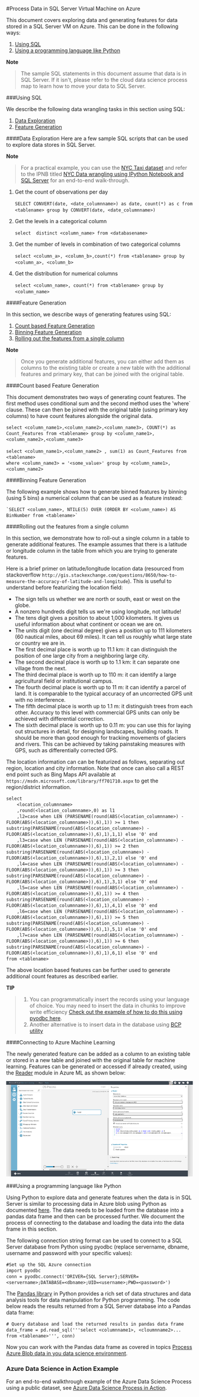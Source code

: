 <properties 
	pageTitle="Process Data from SQL Azure | Microsoft Azure" 
	description="Process Data from SQL Azure" 
	services="machine-learning" 
	solutions="" 
	documentationCenter="" 
	authors="fashah" 
	manager="paulettm" 
	editor="" />

<tags 
	ms.service="machine-learning" 
	ms.workload="data-services" 
	ms.tgt_pltfrm="na" 
	ms.devlang="na" 
	ms.topic="article" 
	ms.date="05/29/2015" 
	ms.author="fashah;garye" /> 

#<a name="heading"></a>Process Data in SQL Server Virtual Machine on Azure

This document covers exploring data and generating features for data stored in a SQL Server VM on Azure. This can be done in the following ways:

1. [Using SQL](#sql)
2. [Using a programming language like Python](#python) 


**Note**
>The sample SQL statements in this document assume that data is in SQL Server. If it isn't, please refer to the cloud data science process map to learn how to move your data to SQL Server.

###<a name="SQL"></a>Using SQL

We describe the following data wrangling tasks in this section using SQL:

1. [Data Exploration](#sql-dataexploration)
2. [Feature Generation](#sql-featuregen)

####<a name="sql-dataexploration"></a>Data Exploration
Here are a few sample SQL scripts that can be used to explore data stores in SQL Server.

**Note**
> For a practical example, you can use the [NYC Taxi dataset](http://www.andresmh.com/nyctaxitrips/) and refer to the IPNB titled [NYC Data wrangling using IPython Notebook and SQL Server](https://github.com/Azure/Azure-MachineLearning-DataScience/blob/master/Misc/DataScienceProcess/iPythonNotebooks/machine-Learning-data-science-process-sql-walkthrough.ipynb) for an end-to-end walk-through.

1. Get the count of observations per day

	`SELECT CONVERT(date, <date_columnname>) as date, count(*) as c from <tablename> group by CONVERT(date, <date_columnname>)` 

2. Get the levels in a categorical column

	`select  distinct <column_name> from <databasename>`

3. Get the number of levels in combination of two categorical columns 

	`select <column_a>, <column_b>,count(*) from <tablename> group by <column_a>, <column_b>`

4. Get the distribution for numerical columns

	`select <column_name>, count(*) from <tablename> group by <column_name>`


####<a name="sql-featuregen"></a>Feature Generation

In this section, we describe ways of generating features using SQL:  

1. [Count based Feature Generation](#sql-countfeature)
2. [Binning Feature Generation](#sql-binningfeature)
3. [Rolling out the features from a single column](#sql-featurerollout)

**Note**
>Once you generate additional features, you can either add them as columns to the existing table or create a new table with the additional features and primary key, that can be joined with the original table. 

####<a name="sql-countfeature"></a>Count based Feature Generation

This document demonstrates two ways of generating count features. The first method uses conditional sum and the second method uses the 'where` clause. These can then be joined with the original table (using primary key columns) to have count features alongside the original data.

	select <column_name1>,<column_name2>,<column_name3>, COUNT(*) as Count_Features from <tablename> group by <column_name1>,<column_name2>,<column_name3> 

	select <column_name1>,<column_name2> , sum(1) as Count_Features from <tablename> 
	where <column_name3> = '<some_value>' group by <column_name1>,<column_name2> 

####<a name="sql-binningfeature"></a>Binning Feature Generation

The following example shows how to generate binned features by binning (using 5 bins) a numerical column that can be used as a feature instead:

	`SELECT <column_name>, NTILE(5) OVER (ORDER BY <column_name>) AS BinNumber from <tablename>`


####<a name="sql-featurerollout"></a>Rolling out the features from a single column

In this section, we demonstrate how to roll-out a single column in a table to generate additional features. The example assumes that there is a latitude or longitude column in the table from which you are trying to generate features.

Here is a brief primer on latitude/longitude location data (resourced from stackoverflow `http://gis.stackexchange.com/questions/8650/how-to-measure-the-accuracy-of-latitude-and-longitude`). This is useful to understand before featurizing the location field:

- The sign tells us whether we are north or south, east or west on the globe.
- A nonzero hundreds digit tells us we're using longitude, not latitude!
- The tens digit gives a position to about 1,000 kilometers. It gives us useful information about what continent or ocean we are on.
- The units digit (one decimal degree) gives a position up to 111 kilometers (60 nautical miles, about 69 miles). It can tell us roughly what large state or country we are in.
- The first decimal place is worth up to 11.1 km: it can distinguish the position of one large city from a neighboring large city.
- The second decimal place is worth up to 1.1 km: it can separate one village from the next.
- The third decimal place is worth up to 110 m: it can identify a large agricultural field or institutional campus.
- The fourth decimal place is worth up to 11 m: it can identify a parcel of land. It is comparable to the typical accuracy of an uncorrected GPS unit with no interference.
- The fifth decimal place is worth up to 1.1 m: it distinguish trees from each other. Accuracy to this level with commercial GPS units can only be achieved with differential correction.
- The sixth decimal place is worth up to 0.11 m: you can use this for laying out structures in detail, for designing landscapes, building roads. It should be more than good enough for tracking movements of glaciers and rivers. This can be achieved by taking painstaking measures with GPS, such as differentially corrected GPS.

The location information can can be featurized as follows, separating out region, location and city information. Note that once can also call a REST end point such as Bing Maps API available at `https://msdn.microsoft.com/library/ff701710.aspx` to get the region/district information.

	select 
		<location_columnname>
		,round(<location_columnname>,0) as l1		
		,l2=case when LEN (PARSENAME(round(ABS(<location_columnname>) - FLOOR(ABS(<location_columnname>)),6),1)) >= 1 then substring(PARSENAME(round(ABS(<location_columnname>) - FLOOR(ABS(<location_columnname>)),6),1),1,1) else '0' end 	
		,l3=case when LEN (PARSENAME(round(ABS(<location_columnname>) - FLOOR(ABS(<location_columnname>)),6),1)) >= 2 then substring(PARSENAME(round(ABS(<location_columnname>) - FLOOR(ABS(<location_columnname>)),6),1),2,1) else '0' end 	
		,l4=case when LEN (PARSENAME(round(ABS(<location_columnname>) - FLOOR(ABS(<location_columnname>)),6),1)) >= 3 then substring(PARSENAME(round(ABS(<location_columnname>) - FLOOR(ABS(<location_columnname>)),6),1),3,1) else '0' end 	
		,l5=case when LEN (PARSENAME(round(ABS(<location_columnname>) - FLOOR(ABS(<location_columnname>)),6),1)) >= 4 then substring(PARSENAME(round(ABS(<location_columnname>) - FLOOR(ABS(<location_columnname>)),6),1),4,1) else '0' end 	
		,l6=case when LEN (PARSENAME(round(ABS(<location_columnname>) - FLOOR(ABS(<location_columnname>)),6),1)) >= 5 then substring(PARSENAME(round(ABS(<location_columnname>) - FLOOR(ABS(<location_columnname>)),6),1),5,1) else '0' end 	
		,l7=case when LEN (PARSENAME(round(ABS(<location_columnname>) - FLOOR(ABS(<location_columnname>)),6),1)) >= 6 then substring(PARSENAME(round(ABS(<location_columnname>) - FLOOR(ABS(<location_columnname>)),6),1),6,1) else '0' end 	
	from <tablename>

The above location based features can be further used to generate additional count features as described earlier. 


**TIP**

> 1. You can programmatically insert the records using your language of choice. You may need to insert the data in chunks to improve write efficiency [Check out the example of how to do this using pyodbc here](https://code.google.com/p/pypyodbc/wiki/A_HelloWorld_sample_to_access_mssql_with_python). 
> 2. Another alternative is to insert data in the database using [BCP utility](https://msdn.microsoft.com/library/ms162802.aspx)

####<a name="sql-aml"></a>Connecting to Azure Machine Learning

The newly generated feature can be added as a column to an existing table or stored in a new table and joined with the original table for machine learning. Features can be generated or accessed if already created, using the [Reader][reader] module in Azure ML as shown below:

![azureml readers][1] 

###<a name="python"></a>Using a programming language like Python

Using Python to explore data and generate features when the data is in SQL Server is similar to processing data in Azure blob using Python as documented [here](machine-learning-data-science-process-data-blob.md). The data needs to be loaded from the database into a pandas data frame and then can be processed further. We document the process of connecting to the database and loading the data into the data frame in this section.

The following connection string format can be used to connect to a SQL Server database from Python using pyodbc (replace servername, dbname, username and password with your specific values):

	#Set up the SQL Azure connection
	import pyodbc	
	conn = pyodbc.connect('DRIVER={SQL Server};SERVER=<servername>;DATABASE=<dbname>;UID=<username>;PWD=<password>')

The [Pandas library](http://pandas.pydata.org/) in Python provides a rich set of data structures and data analysis tools for data manipulation for Python programming. The code below reads the results returned from a SQL Server database into a Pandas data frame:

	# Query database and load the returned results in pandas data frame
	data_frame = pd.read_sql('''select <columnname1>, <cloumnname2>... from <tablename>''', conn)

Now you can work with the Pandas data frame as covered in topics [Process Azure Blob data in you data science environment](machine-learning-data-science-process-data-blob.md).

### Azure Data Science in Action Example

For an end-to-end walkthrough example of the Azure Data Science Process using a public dataset, see [Azure Data Science Process in Action](machine-learning-data-science-process-sql-walkthrough.md).

[1]: ./media/machine-learning-data-science-process-sql-server-virtual-machine/reader_db_featurizedinput.png


<!-- Module References -->
[reader]: https://msdn.microsoft.com/library/azure/4e1b0fe6-aded-4b3f-a36f-39b8862b9004/
 